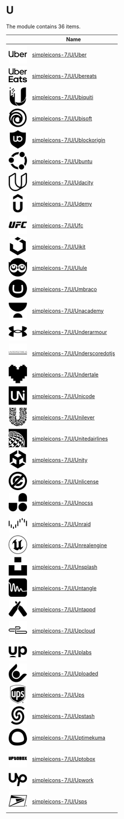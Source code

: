 # U

The module contains 36 items.



| |Name|
|:---:|---|
| ![illustration of simpleicons-7/U/Uber](../../simpleicons-7/U/Uber.png) | [simpleicons-7/U/Uber](../../simpleicons-7/U/Uber.md) |
| ![illustration of simpleicons-7/U/Ubereats](../../simpleicons-7/U/Ubereats.png) | [simpleicons-7/U/Ubereats](../../simpleicons-7/U/Ubereats.md) |
| ![illustration of simpleicons-7/U/Ubiquiti](../../simpleicons-7/U/Ubiquiti.png) | [simpleicons-7/U/Ubiquiti](../../simpleicons-7/U/Ubiquiti.md) |
| ![illustration of simpleicons-7/U/Ubisoft](../../simpleicons-7/U/Ubisoft.png) | [simpleicons-7/U/Ubisoft](../../simpleicons-7/U/Ubisoft.md) |
| ![illustration of simpleicons-7/U/Ublockorigin](../../simpleicons-7/U/Ublockorigin.png) | [simpleicons-7/U/Ublockorigin](../../simpleicons-7/U/Ublockorigin.md) |
| ![illustration of simpleicons-7/U/Ubuntu](../../simpleicons-7/U/Ubuntu.png) | [simpleicons-7/U/Ubuntu](../../simpleicons-7/U/Ubuntu.md) |
| ![illustration of simpleicons-7/U/Udacity](../../simpleicons-7/U/Udacity.png) | [simpleicons-7/U/Udacity](../../simpleicons-7/U/Udacity.md) |
| ![illustration of simpleicons-7/U/Udemy](../../simpleicons-7/U/Udemy.png) | [simpleicons-7/U/Udemy](../../simpleicons-7/U/Udemy.md) |
| ![illustration of simpleicons-7/U/Ufc](../../simpleicons-7/U/Ufc.png) | [simpleicons-7/U/Ufc](../../simpleicons-7/U/Ufc.md) |
| ![illustration of simpleicons-7/U/Uikit](../../simpleicons-7/U/Uikit.png) | [simpleicons-7/U/Uikit](../../simpleicons-7/U/Uikit.md) |
| ![illustration of simpleicons-7/U/Ulule](../../simpleicons-7/U/Ulule.png) | [simpleicons-7/U/Ulule](../../simpleicons-7/U/Ulule.md) |
| ![illustration of simpleicons-7/U/Umbraco](../../simpleicons-7/U/Umbraco.png) | [simpleicons-7/U/Umbraco](../../simpleicons-7/U/Umbraco.md) |
| ![illustration of simpleicons-7/U/Unacademy](../../simpleicons-7/U/Unacademy.png) | [simpleicons-7/U/Unacademy](../../simpleicons-7/U/Unacademy.md) |
| ![illustration of simpleicons-7/U/Underarmour](../../simpleicons-7/U/Underarmour.png) | [simpleicons-7/U/Underarmour](../../simpleicons-7/U/Underarmour.md) |
| ![illustration of simpleicons-7/U/Underscoredotjs](../../simpleicons-7/U/Underscoredotjs.png) | [simpleicons-7/U/Underscoredotjs](../../simpleicons-7/U/Underscoredotjs.md) |
| ![illustration of simpleicons-7/U/Undertale](../../simpleicons-7/U/Undertale.png) | [simpleicons-7/U/Undertale](../../simpleicons-7/U/Undertale.md) |
| ![illustration of simpleicons-7/U/Unicode](../../simpleicons-7/U/Unicode.png) | [simpleicons-7/U/Unicode](../../simpleicons-7/U/Unicode.md) |
| ![illustration of simpleicons-7/U/Unilever](../../simpleicons-7/U/Unilever.png) | [simpleicons-7/U/Unilever](../../simpleicons-7/U/Unilever.md) |
| ![illustration of simpleicons-7/U/Unitedairlines](../../simpleicons-7/U/Unitedairlines.png) | [simpleicons-7/U/Unitedairlines](../../simpleicons-7/U/Unitedairlines.md) |
| ![illustration of simpleicons-7/U/Unity](../../simpleicons-7/U/Unity.png) | [simpleicons-7/U/Unity](../../simpleicons-7/U/Unity.md) |
| ![illustration of simpleicons-7/U/Unlicense](../../simpleicons-7/U/Unlicense.png) | [simpleicons-7/U/Unlicense](../../simpleicons-7/U/Unlicense.md) |
| ![illustration of simpleicons-7/U/Unocss](../../simpleicons-7/U/Unocss.png) | [simpleicons-7/U/Unocss](../../simpleicons-7/U/Unocss.md) |
| ![illustration of simpleicons-7/U/Unraid](../../simpleicons-7/U/Unraid.png) | [simpleicons-7/U/Unraid](../../simpleicons-7/U/Unraid.md) |
| ![illustration of simpleicons-7/U/Unrealengine](../../simpleicons-7/U/Unrealengine.png) | [simpleicons-7/U/Unrealengine](../../simpleicons-7/U/Unrealengine.md) |
| ![illustration of simpleicons-7/U/Unsplash](../../simpleicons-7/U/Unsplash.png) | [simpleicons-7/U/Unsplash](../../simpleicons-7/U/Unsplash.md) |
| ![illustration of simpleicons-7/U/Untangle](../../simpleicons-7/U/Untangle.png) | [simpleicons-7/U/Untangle](../../simpleicons-7/U/Untangle.md) |
| ![illustration of simpleicons-7/U/Untappd](../../simpleicons-7/U/Untappd.png) | [simpleicons-7/U/Untappd](../../simpleicons-7/U/Untappd.md) |
| ![illustration of simpleicons-7/U/Upcloud](../../simpleicons-7/U/Upcloud.png) | [simpleicons-7/U/Upcloud](../../simpleicons-7/U/Upcloud.md) |
| ![illustration of simpleicons-7/U/Uplabs](../../simpleicons-7/U/Uplabs.png) | [simpleicons-7/U/Uplabs](../../simpleicons-7/U/Uplabs.md) |
| ![illustration of simpleicons-7/U/Uploaded](../../simpleicons-7/U/Uploaded.png) | [simpleicons-7/U/Uploaded](../../simpleicons-7/U/Uploaded.md) |
| ![illustration of simpleicons-7/U/Ups](../../simpleicons-7/U/Ups.png) | [simpleicons-7/U/Ups](../../simpleicons-7/U/Ups.md) |
| ![illustration of simpleicons-7/U/Upstash](../../simpleicons-7/U/Upstash.png) | [simpleicons-7/U/Upstash](../../simpleicons-7/U/Upstash.md) |
| ![illustration of simpleicons-7/U/Uptimekuma](../../simpleicons-7/U/Uptimekuma.png) | [simpleicons-7/U/Uptimekuma](../../simpleicons-7/U/Uptimekuma.md) |
| ![illustration of simpleicons-7/U/Uptobox](../../simpleicons-7/U/Uptobox.png) | [simpleicons-7/U/Uptobox](../../simpleicons-7/U/Uptobox.md) |
| ![illustration of simpleicons-7/U/Upwork](../../simpleicons-7/U/Upwork.png) | [simpleicons-7/U/Upwork](../../simpleicons-7/U/Upwork.md) |
| ![illustration of simpleicons-7/U/Usps](../../simpleicons-7/U/Usps.png) | [simpleicons-7/U/Usps](../../simpleicons-7/U/Usps.md) |



